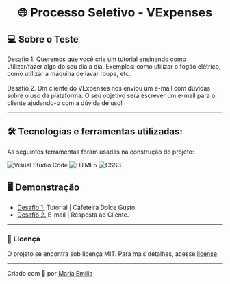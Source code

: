 <h1 align="center"> 🌐 Processo Seletivo - VExpenses </h1>

## 💻 Sobre o Teste

Desafio 1. Queremos que você crie um tutorial ensinando como utilizar/fazer algo do seu dia a dia. Exemplos: como utilizar o fogão elétrico, como utilizar a máquina de lavar roupa, etc.
<br><br>
Desafio 2. Um cliente do VExpenses nos enviou um e-mail com dúvidas sobre o uso da plataforma. O seu objetivo será escrever um e-mail para o cliente ajudando-o com a dúvida de uso!

---

## 🛠 Tecnologias e ferramentas utilizadas:

As seguintes ferramentas foram usadas na construção do projeto:

![Visual Studio Code](https://img.shields.io/badge/Visual%20Studio%20Code-0078d7.svg?style=for-the-badge&logo=visual-studio-code&logoColor=white)
![HTML5](https://img.shields.io/badge/html5-%23E34F26.svg?style=for-the-badge&logo=html5&logoColor=white)
![CSS3](https://img.shields.io/badge/css3-%231572B6.svg?style=for-the-badge&logo=css3&logoColor=white)

## 🖥️ Demonstração

- <a href="https://tutorial-dolcegusto.netlify.app/">Desafio 1.</a> Tutorial | Cafeteira Dolce Gusto.
- <a href="#">Desafio 2.</a> E-mail | Resposta ao Cliente.

---

### 📝 Licença

O projeto se encontra sob licença MIT. Para mais detalhes, acesse [license](LICENSE).

---

Criado com 💙 por [Maria Emília](https://github.com/lellismaria)
